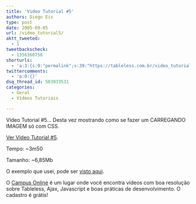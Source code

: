 ```yaml
---
title: 'Video Tutorial #5'
authors: Diego Eis
type: post
date: 2005-09-05
url: /video_tutorial5/
aktt_tweeted:
  - 1
tweetbackscheck:
  - 1356360758
shorturls:
  - 'a:3:{s:9:"permalink";s:39:"https://tableless.com.br/video_tutorial5";s:7:"tinyurl";s:26:"https://tinyurl.com/3zokw66";s:4:"isgd";s:19:"https://is.gd/ZdU5Gv";}'
twittercomments:
  - 'a:0:{}'
dsq_thread_id: 503033531
categories:
  - Geral
  - Vídeos Tutoriais

---
```

Video Tutorial #5&#8230; Desta vez mostrando como se fazer um CARREGANDO IMAGEM só com CSS. 

[Ver Video Tutorial #5][1].
  
Tempo: ~3m50
  
Tamanho: ~6,85Mb 

O exemplo que usei, pode ser [visto aqui][2]. 

O [Campus Online][3] é um lugar onde você encontra vídeos com boa resolução sobre Tableless, Ajax, Javascript e boas práticas de desenvolvimento. O cadastro é grátis!

 [1]: https://tableless.com.br/videotutorial/videotutorial5/backgroundimg.swf "Background na tag IMG"
 [2]: https://tableless.com.br/videotutorial/videotutorial5/teste.html
 [3]: https://campus.visie.com.br/ "Vídeo aulas sobre desenvolvimento web"